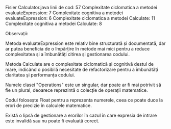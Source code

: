 Fisier Calculator.java linii de cod: 57
Complexitate ciclomatica a metodei evaluateExpression: 7
Complexitate cognitiva a metodei evaluateExpression: 6
Complexitate ciclomatica a metodei Calculate: 11
Complexitate cognitiva a metodei Calculate: 8

Observații:

Metoda evaluateExpression este relativ bine structurată și documentată, dar ar putea beneficia de o împărțire în metode mai mici pentru a reduce complexitatea și a îmbunătăți citirea și gestionarea codului.

Metoda Calculate are o complexitate ciclomatică și cognitivă destul de mare, indicând o posibilă necesitate de refactorizare pentru a îmbunătăți claritatea și performanța codului.

Numele clasei "Operations" este un singular, dar poate ar fi mai potrivit să fie un plural, deoarece reprezintă o colecție de operații matematice.

Codul folosește Float pentru a reprezenta numerele, ceea ce poate duce la erori de precizie în calculele matematice.

Există o lipsă de gestionare a erorilor în cazul în care expresia de intrare este invalidă sau nu poate fi evaluată corect.
